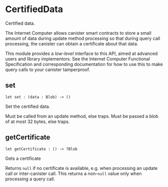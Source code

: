 # CertifiedData

Certified data.

The Internet Computer allows canister smart contracts to store a small amount of data during update method processing so that during query call processing, the canister can obtain a certificate about that data.

This module provides a *low-level* interface to this API, aimed at advanced users and library implementors. See the Internet Computer Functional Specification and corresponding documentation for how to use this to make query calls to your canister tamperproof.

## set

``` motoko
let set : (data : Blob) -> ()
```

Set the certified data.

Must be called from an update method, else traps. Must be passed a blob of at most 32 bytes, else traps.

## getCertificate

``` motoko
let getCertificate : () -> ?Blob
```

Gets a certificate

Returns `null` if no certificate is available, e.g. when processing an update call or inter-canister call. This returns a non-`null` value only when processing a query call.
